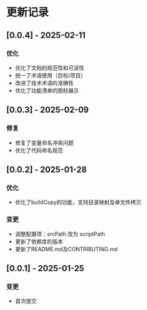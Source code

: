 # 更新记录

## [0.0.4] - 2025-02-11
### 优化
- 优化了文档的规范性和可读性
- 统一了术语使用（目标/项目）
- 改进了技术术语的准确性
- 优化了功能清单的图标展示

## [0.0.3] - 2025-02-09
### 修复
- 修复了变量命名冲突问题
- 优化了代码命名规范

## [0.0.2] - 2025-01-28
### 优化
- 优化了buildCopy的功能，支持目录映射及单文件拷贝
### 变更
- 调整配置项：srcPath 改为 scriptPath
- 更新了依赖库的版本
- 更新了README.md及CONTRIBUTING.md

## [0.0.1] - 2025-01-25
### 变更
- 首次提交
